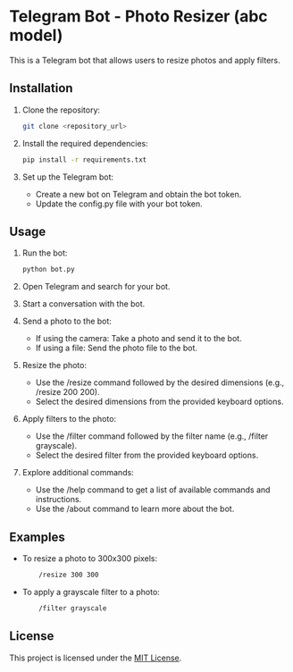 # Telegram Bot - Photo Resizer (abc model)

This is a Telegram bot that allows users to resize photos and apply filters.

## Installation

1. Clone the repository:

   ```bash
   git clone <repository_url>
   ```
2. Install the required dependencies:
   ```bash
   pip install -r requirements.txt
   ```

3. Set up the Telegram bot:
    
   * Create a new bot on Telegram and obtain the bot token.
   * Update the config.py file with your bot token.

## Usage

1. Run the bot:
    ```bash
    python bot.py
    ```

2. Open Telegram and search for your bot.

3. Start a conversation with the bot.

4. Send a photo to the bot:

    * If using the camera: Take a photo and send it to the bot.
    * If using a file: Send the photo file to the bot.

5. Resize the photo:

    * Use the /resize command followed by the desired dimensions (e.g., /resize 200 200).
    * Select the desired dimensions from the provided keyboard options.

6. Apply filters to the photo:

    * Use the /filter command followed by the filter name (e.g., /filter grayscale).
    * Select the desired filter from the provided keyboard options.

7. Explore additional commands:

    * Use the /help command to get a list of available commands and instructions.
    * Use the /about command to learn more about the bot.

## Examples
    
* To resize a photo to 300x300 pixels:
    ```bash
        /resize 300 300
    ```

* To apply a grayscale filter to a photo:
    ```bash
        /filter grayscale
    ```

## License
This project is licensed under the [MIT License](https://github.com/Olegsmm2092/telegram-bot-foto-cc/blob/main/LICENSE).
